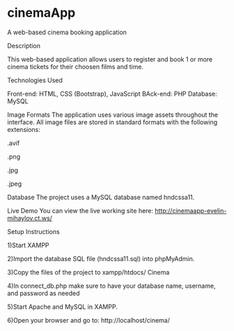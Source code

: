 # cinemaApp
A web-based cinema booking application


Description

This web-based application allows users to register and book 1 or more cinema tickets for their choosen films and time.

Technologies Used

Front-end: HTML, CSS (Bootstrap), JavaScript BAck-end: PHP Database: MySQL


Image Formats The application uses various image assets throughout the interface. All image files are stored in standard formats with the following extensions:

.avif

.png

.jpg

.jpeg

Database The project uses a MySQL database named hndcssa11.

Live Demo You can view the live working site here:   http://cinemaapp-evelin-mihaylov.ct.ws/

Setup Instructions


1)Start XAMPP

2)Import the database SQL file (hndcssa11.sql) into phpMyAdmin.

3)Copy the files of the project to xampp/htdocs/ Cinema

4)In connect_db.php make sure to have your database name, username, and password as needed

5)Start Apache and MySQL in XAMPP.

6)Open your browser and go to: http://localhost/cinema/
